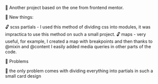:wave: Another project based on the one from frontend mentor.

:pushpin: New things:

:unlock: scss partials - I used this method of dividing css into modules, it was impractica to use this method on such a small project.
:unlock: maps - very useful, for example, I created a map with breakpoints and then thanks to @mixin and @content I easily added media queries in other parts of the code.

:pushpin: Problems

:round_pushpin: the only problem comes with dividing everything into partials in such a small card design
